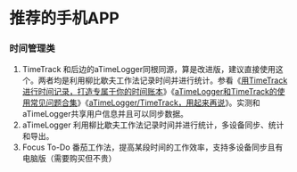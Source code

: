 # 推荐的手机APP

### 时间管理类

1. TimeTrack 和后边的aTimeLogger同根同源，算是改进版，建议直接使用这个。两者均是利用柳比歇夫工作法记录时间并进行统计。参看《[用TimeTrack进行时间记录，打造专属于你的时间账本](https://sspai.com/post/56240)》《[aTimeLogger和TimeTrack的使用常见问题合集](https://www.douban.com/note/740829569/)》《[aTimeLogger/TimeTrack，用起来再说](https://zhuanlan.zhihu.com/p/112223659)》。实测和aTimeLogger共享用户信息并且可以同步数据。
2. aTimeLogger 利用柳比歇夫工作法记录时间并进行统计，多设备同步、统计和导出。
3. Focus To-Do 番茄工作法，提高某段时间的工作效率，支持多设备同步且有电脑版（需要购买但不贵）



